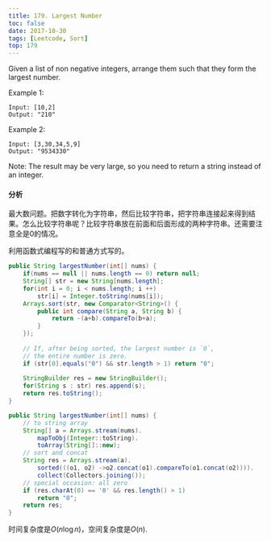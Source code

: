 ```yaml
---
title: 179. Largest Number
toc: false
date: 2017-10-30
tags: [Leetcode, Sort]
top: 179
---
```



Given a list of non negative integers, arrange them such that they form the largest number.

Example 1:

```
Input: [10,2]
Output: "210"
```

Example 2:

```
Input: [3,30,34,5,9]
Output: "9534330"
```

Note: The result may be very large, so you need to return a string instead of an integer.


#### 分析

最大数问题。把数字转化为字符串，然后比较字符串，把字符串连接起来得到结果。怎么比较字符串呢？比较字符串放在前面和后面形成的两种字符串。还需要注意全是0的情况。

利用函数式编程写的和普通方式写的。

```Java tab="Ordinary"
public String largestNumber(int[] nums) {
    if(nums == null || nums.length == 0) return null;
    String[] str = new String[nums.length];
    for(int i = 0; i < nums.length; i ++)
        str[i] = Integer.toString(nums[i]); 
    Arrays.sort(str, new Comparator<String>() {
        public int compare(String a, String b) {
            return -(a+b).compareTo(b+a);
        }
    });
    
    // If, after being sorted, the largest number is `0`, 
    // the entire number is zero.
    if (str[0].equals("0") && str.length > 1) return "0";
        
    StringBuilder res = new StringBuilder();
    for(String s : str) res.append(s);
    return res.toString();
}
```


```Java tab="Functional"
public String largestNumber(int[] nums) {
    // to string array
    String[] a = Arrays.stream(nums).
        mapToObj(Integer::toString).
        toArray(String[]::new);
    // sort and concat
    String res = Arrays.stream(a).
        sorted(((o1, o2) ->o2.concat(o1).compareTo(o1.concat(o2)))).
        collect(Collectors.joining());
    // special occasion: all zero
    if (res.charAt(0) == '0' && res.length() > 1)
        return "0";
    return res;
}
```

时间复杂度是$O(n\log n)$，空间复杂度是$O(n)$.

